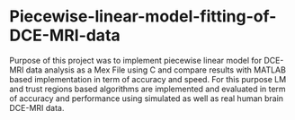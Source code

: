 # Piecewise-linear-model-fitting-of-DCE-MRI-data
Purpose of this project was to implement piecewise linear model for DCE-MRI data analysis as a Mex File using C and compare results with MATLAB based implementation in term of accuracy and speed. For this purpose LM and trust regions based algorithms are implemented and evaluated in term of accuracy and performance using simulated as well as real human brain DCE-MRI data.
